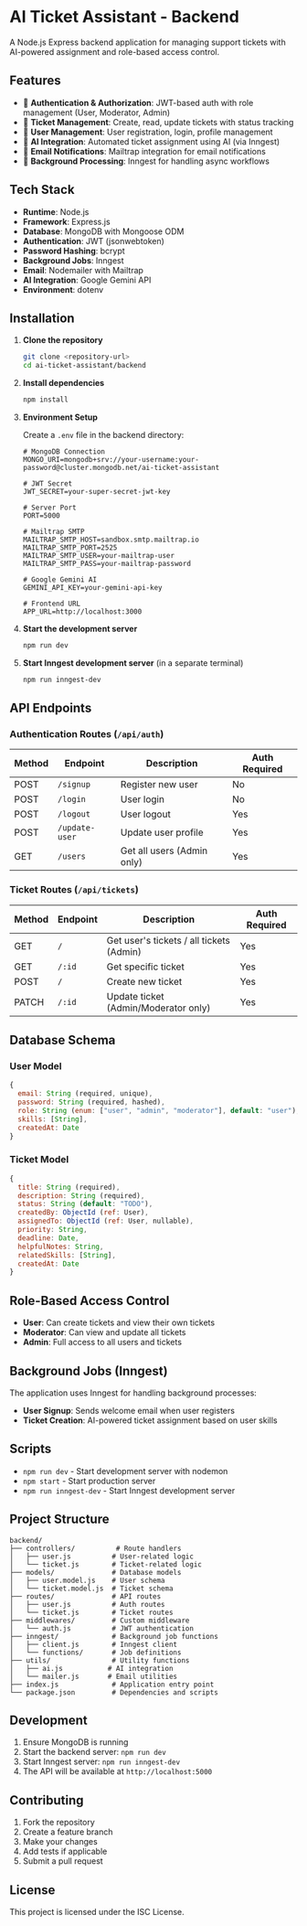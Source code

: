 # AI Ticket Assistant - Backend

A Node.js Express backend application for managing support tickets with AI-powered assignment and role-based access control.

## Features

- 🔐 **Authentication & Authorization**: JWT-based auth with role management (User, Moderator, Admin)
- 🎫 **Ticket Management**: Create, read, update tickets with status tracking
- 👥 **User Management**: User registration, login, profile management
- 🤖 **AI Integration**: Automated ticket assignment using AI (via Inngest)
- 📧 **Email Notifications**: Mailtrap integration for email notifications
- 🔄 **Background Processing**: Inngest for handling async workflows

## Tech Stack

- **Runtime**: Node.js
- **Framework**: Express.js
- **Database**: MongoDB with Mongoose ODM
- **Authentication**: JWT (jsonwebtoken)
- **Password Hashing**: bcrypt
- **Background Jobs**: Inngest
- **Email**: Nodemailer with Mailtrap
- **AI Integration**: Google Gemini API
- **Environment**: dotenv

## Installation

1. **Clone the repository**
   ```bash
   git clone <repository-url>
   cd ai-ticket-assistant/backend
   ```

2. **Install dependencies**
   ```bash
   npm install
   ```

3. **Environment Setup**
   
   Create a `.env` file in the backend directory:
   ```env
   # MongoDB Connection
   MONGO_URI=mongodb+srv://your-username:your-password@cluster.mongodb.net/ai-ticket-assistant
   
   # JWT Secret
   JWT_SECRET=your-super-secret-jwt-key
   
   # Server Port
   PORT=5000
   
   # Mailtrap SMTP
   MAILTRAP_SMTP_HOST=sandbox.smtp.mailtrap.io
   MAILTRAP_SMTP_PORT=2525
   MAILTRAP_SMTP_USER=your-mailtrap-user
   MAILTRAP_SMTP_PASS=your-mailtrap-password
   
   # Google Gemini AI
   GEMINI_API_KEY=your-gemini-api-key
   
   # Frontend URL
   APP_URL=http://localhost:3000
   ```

4. **Start the development server**
   ```bash
   npm run dev
   ```

5. **Start Inngest development server** (in a separate terminal)
   ```bash
   npm run inngest-dev
   ```

## API Endpoints

### Authentication Routes (`/api/auth`)

| Method | Endpoint | Description | Auth Required |
|--------|----------|-------------|---------------|
| POST | `/signup` | Register new user | No |
| POST | `/login` | User login | No |
| POST | `/logout` | User logout | Yes |
| POST | `/update-user` | Update user profile | Yes |
| GET | `/users` | Get all users (Admin only) | Yes |

### Ticket Routes (`/api/tickets`)

| Method | Endpoint | Description | Auth Required |
|--------|----------|-------------|---------------|
| GET | `/` | Get user's tickets / all tickets (Admin) | Yes |
| GET | `/:id` | Get specific ticket | Yes |
| POST | `/` | Create new ticket | Yes |
| PATCH | `/:id` | Update ticket (Admin/Moderator only) | Yes |

## Database Schema

### User Model
```javascript
{
  email: String (required, unique),
  password: String (required, hashed),
  role: String (enum: ["user", "admin", "moderator"], default: "user"),
  skills: [String],
  createdAt: Date
}
```

### Ticket Model
```javascript
{
  title: String (required),
  description: String (required),
  status: String (default: "TODO"),
  createdBy: ObjectId (ref: User),
  assignedTo: ObjectId (ref: User, nullable),
  priority: String,
  deadline: Date,
  helpfulNotes: String,
  relatedSkills: [String],
  createdAt: Date
}
```

## Role-Based Access Control

- **User**: Can create tickets and view their own tickets
- **Moderator**: Can view and update all tickets
- **Admin**: Full access to all users and tickets

## Background Jobs (Inngest)

The application uses Inngest for handling background processes:

- **User Signup**: Sends welcome email when user registers
- **Ticket Creation**: AI-powered ticket assignment based on user skills

## Scripts

- `npm run dev` - Start development server with nodemon
- `npm start` - Start production server
- `npm run inngest-dev` - Start Inngest development server

## Project Structure

```
backend/
├── controllers/          # Route handlers
│   ├── user.js          # User-related logic
│   └── ticket.js        # Ticket-related logic
├── models/              # Database models
│   ├── user.model.js    # User schema
│   └── ticket.model.js  # Ticket schema
├── routes/              # API routes
│   ├── user.js          # Auth routes
│   └── ticket.js        # Ticket routes
├── middlewares/         # Custom middleware
│   └── auth.js          # JWT authentication
├── inngest/             # Background job functions
│   ├── client.js        # Inngest client
│   └── functions/       # Job definitions
├── utils/               # Utility functions
│   ├── ai.js           # AI integration
│   └── mailer.js       # Email utilities
├── index.js             # Application entry point
└── package.json         # Dependencies and scripts
```

## Development

1. Ensure MongoDB is running
2. Start the backend server: `npm run dev`
3. Start Inngest server: `npm run inngest-dev`
4. The API will be available at `http://localhost:5000`

## Contributing

1. Fork the repository
2. Create a feature branch
3. Make your changes
4. Add tests if applicable
5. Submit a pull request

## License

This project is licensed under the ISC License.
